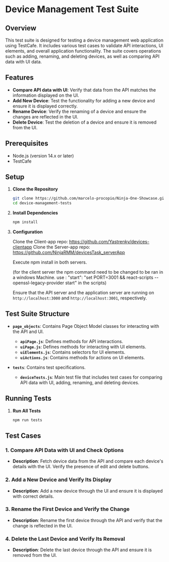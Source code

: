 # Device Management Test Suite

## Overview

This test suite is designed for testing a device management web application using TestCafe. It includes various test cases to validate API interactions, UI elements, and overall application functionality. The suite covers operations such as adding, renaming, and deleting devices, as well as comparing API data with UI data.

## Features

- **Compare API data with UI**: Verify that data from the API matches the information displayed on the UI.
- **Add New Device**: Test the functionality for adding a new device and ensure it is displayed correctly.
- **Rename Device**: Verify the renaming of a device and ensure the changes are reflected in the UI.
- **Delete Device**: Test the deletion of a device and ensure it is removed from the UI.

## Prerequisites

- Node.js (version 14.x or later)
- TestCafe

## Setup

1. **Clone the Repository**

   ```bash
   git clone https://github.com/marcelo-procopio/Ninja-One-Showcase.git
   cd device-management-tests
   ```

2. **Install Dependencies**

   ```bash
   npm install
   ```

3. **Configuration**

   Clone the Client-app repo: https://github.com/Yastrenky/devices-clientapp
   Clone the Server-app repo: https://github.com/NinjaRMM/devicesTask_serverApp

   Execute npm install in both servers.

   (for the client server the npm command need to be changed to be ran in a windows Machine.
   use : "start": "set PORT=3001 && react-scripts --openssl-legacy-provider start" in the scripts)


   Ensure that the API server and the application server are running on `http://localhost:3000` and `http://localhost:3001`, respectively.



## Test Suite Structure

- **`page_objects`**: Contains Page Object Model classes for interacting with the API and UI.
  - **`apiPage.js`**: Defines methods for API interactions.
  - **`uiPage.js`**: Defines methods for interacting with UI elements.
  - **`uiElements.js`**: Contains selectors for UI elements.
  - **`uiActions.js`**: Contains methods for actions on UI elements.

- **`tests`**: Contains test specifications.
  - **`deviceTests.js`**: Main test file that includes test cases for comparing API data with UI, adding, renaming, and deleting devices.

## Running Tests

1. **Run All Tests**

   ```bash
   npm run tests
   ```



## Test Cases

### 1. Compare API Data with UI and Check Options

- **Description**: Fetch device data from the API and compare each device's details with the UI. Verify the presence of edit and delete buttons.

### 2. Add a New Device and Verify Its Display

- **Description**: Add a new device through the UI and ensure it is displayed with correct details.

### 3. Rename the First Device and Verify the Change

- **Description**: Rename the first device through the API and verify that the change is reflected in the UI.

### 4. Delete the Last Device and Verify Its Removal

- **Description**: Delete the last device through the API and ensure it is removed from the UI.